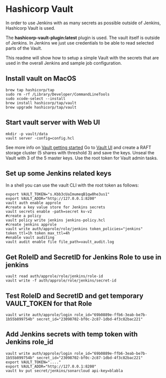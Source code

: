 # Hashicorp Vault

In order to use Jenkins with as many secrets as possible outside of Jenkins, Hashicorp Vault is used.

The **hashicorp-vault-plugin:latest** plugin is used. The vault itself is outside of Jenkins. In Jenkins we just use credentials to be able to read selected parts of the Vault.

This readme will show how to setup a simple Vault with the secrets that are used in the overall Jenkins and sample job configuration.

## Install vault on MacOS

    brew tap hashicorp/tap
    sudo rm -rf /Library/Developer/CommandLineTools
    sudo xcode-select --install
    brew install hashicorp/tap/vault
    brew upgrade hashicorp/tap/vault

## Start vault server with Web UI

    mkdir -p vault/data
    vault server -config=config.hcl

See more info on [Vault getting started](https://learn.hashicorp.com/tutorials/vault/getting-started-ui?in=vault/getting-started)
Go to [Vault UI](http://127.0.0.1:8200/ui) and create a RAFT storage cluster (5 shares with threshold 3) and save the keys.
Unseal the Vault with 3 of the 5 master keys. Use the root token for Vault admin tasks.

## Set up some Jenkins related keys

In a shell you can use the vault CLI with the root token as follows:

    export VAULT_TOKEN="s.Kbb3cUaImumeqB1qw0he3us1"
    export VAULT_ADDR="http://127.0.0.1:8200"
    vault auth enable approle
    #create a key value store for Jenkins secrets
    vault secrets enable -path=secret kv-v2
    #create a policy
    vault policy write jenkins jenkins-policy.hcl
    #create jenkins approle
    vault write auth/approle/role/jenkins token_policies="jenkins" token_ttl=1h token_max_ttl=4h
    #enable vault auditing
    vault audit enable file file_path=vault_audit.log

## Get RoleID and SecretID for Jenkins Role to use in jenkins

    vault read auth/approle/role/jenkins/role-id
    vault write -f auth/approle/role/jenkins/secret-id

## Test RoleID and SecretID and get temporary VAULT_TOKEN for that Role

    vault write auth/approle/login role_id="69b0889e-ffb6-3eab-be7b-1b55b899754b" secret_id="23098702-bf0c-2c87-1dbd-4f3c82bac221"

## Add Jenkins secrets with temp token with Jenkins role_id

    vault write auth/approle/login role_id="69b0889e-ffb6-3eab-be7b-1b55b899754b" secret_id="23098702-bf0c-2c87-1dbd-4f3c82bac221"
    export VAULT_TOKEN="...."
    export VAULT_ADDR="http://127.0.0.1:8200"
    vault kv put secret/jenkins/sonarcloud api-key=blabla
